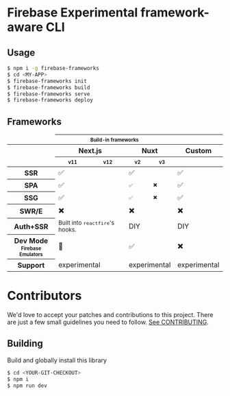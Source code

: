 # Firebase Experimental framework-aware CLI

## Usage

```bash
$ npm i -g firebase-frameworks
$ cd <MY-APP>
$ firebase-frameworks init
$ firebase-frameworks build
$ firebase-frameworks serve
$ firebase-frameworks deploy
```

## Frameworks

<table>
    <thead>
        <tr><td></td><th colspan="4"><sub><sup>Build-in frameworks</sub></sup></th><th></th></tr>
        <tr><th></th><th colspan="2">Next.js</th><th colspan="2">Nuxt</th><th>Custom</th></tr>
        <tr><td></td><th><sub><sup>v11</sub></sup></th><th><sub><sup>v12</sub></sup></th><th><sub><sup>v2</sub></sup></th><th><sub><sup>v3</sub></sup></th><th></th></tr>
    </thead>
    <tbody>
        <tr><th>SSR</th><td colspan="2">✅</td><td colspan="2">✅<td>✅</td></tr>
        <tr><th>SPA</th><td colspan="2">✅</td><td><sub><sup>✅</sub></sup></td><td><sub><sup>✖️</sub></sup></td><td>✅</td></tr>
        <tr><th>SSG</th><td colspan="2">✅</td><td><sub><sup>✅</sub></sup></td><td><sub><sup>✖️</sub></sup></td><td>✅</td></tr>
        <tr><th>SWR/E</th><td colspan="2">✖️</td><td colspan="2">✖️</td><td>✖️</td></tr>
        <tr><th>Auth+SSR</th><td colspan="2"><small>Built into <code>reactfire</code>'s hooks.</small></td><td colspan="2">DIY</td><td>DIY</td></tr>
        <tr><th>Dev Mode<br><sub><sup>Firebase Emulators</sub></sup></th><td colspan="2">🤒</td><td colspan="2">✅</td><td>✖️</td></tr>
        <tr><th>Support</th><td colspan="2">experimental</td><td colspan="2">experimental</td><td>experimental</td></tr>
    </tbody>
</table>

[^nuxthybrid]: Waiting on [Nuxt3's hybrid rendering support, see RFC](https://github.com/nuxt/framework/discussions/560).
[^reactfire]: The ReactFire integration adding automatic auth-state awareness to SSR is under development.
[^authssr]: You can access the authenticated `FirebaseApp` and `currentUser` on the `Request` object.
[^swr]: Stale-While-Revalidate is not supported by Firebase Hosting at this time.

# Contributors

We'd love to accept your patches and contributions to this project. There are
just a few small guidelines you need to follow. [See CONTRIBUTING](./CONTRIBUTING.md).

## Building

Build and globally install this library

```bash
$ cd <YOUR-GIT-CHECKOUT>
$ npm i
$ npm run dev
```